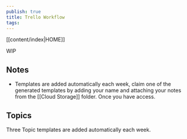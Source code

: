 ```yaml
---
publish: true
title: Trello Workflow
tags:
---
```

[[content/index|HOME]]

WIP
## Notes

- Templates are added automatically each week, claim one of the generated templates by adding your name and attaching your notes from the [[Cloud Storage]] folder. Once you have access.

## Topics

Three Topic templates are added automatically each week. 


